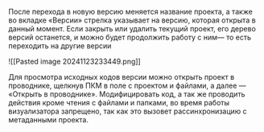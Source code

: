 После перехода в новую версию меняется название проекта, а также во вкладке «Версии» стрелка указывает на версию, которая открыта в данный момент. 
Если закрыть или удалить текущий проект, его дерево версий останется, и можно будет продолжить работу с ним— то есть переходить на другие версии

![[Pasted image 20241123233449.png]]


Для просмотра исходных кодов версии можно открыть проект в проводнике, щелкнув ПКМ в поле с проектом и файлами, а далее — «Открыть в проводнике». Модифицировать код, а так же проводить действия кроме чтения с файлами и папками, во время работы визуализатора запрещено, так как это вызовет рассинхронизацию с метаданными проекта.
